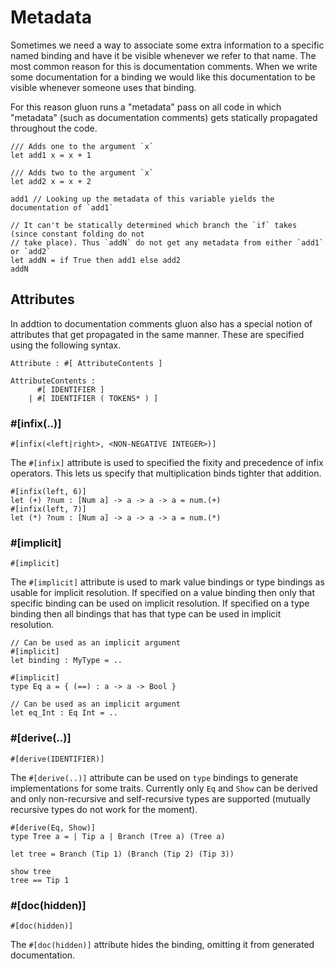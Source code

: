 # Metadata

Sometimes we need a way to associate some extra information to a specific named binding and have it be visible whenever we refer to that name. The most common reason for this is documentation comments. When we write some documentation for a binding we would like this documentation to be visible whenever someone uses that binding.

For this reason gluon runs a "metadata" pass on all code in which "metadata" (such as documentation comments) gets statically propagated throughout the code.

```f#
/// Adds one to the argument `x`
let add1 x = x + 1

/// Adds two to the argument `x`
let add2 x = x + 2

add1 // Looking up the metadata of this variable yields the documentation of `add1`

// It can't be statically determined which branch the `if` takes (since constant folding do not
// take place). Thus `addN` do not get any metadata from either `add1` or `add2`
let addN = if True then add1 else add2
addN
```


## Attributes

In addtion to documentation comments gluon also has a special notion of attributes that get propagated in the same manner. These are specified using the following syntax.

```
Attribute : #[ AttributeContents ]

AttributeContents :
      #[ IDENTIFIER ]
    | #[ IDENTIFIER ( TOKENS* ) ]
```

### #[infix(..)]

```f#
#[infix(<left|right>, <NON-NEGATIVE INTEGER>)]
```

The `#[infix]` attribute is used to specified the fixity and precedence of infix operators. This lets us specify that multiplication binds tighter that addition.

```f#
#[infix(left, 6)]
let (+) ?num : [Num a] -> a -> a -> a = num.(+)
#[infix(left, 7)]
let (*) ?num : [Num a] -> a -> a -> a = num.(*)
```


### #[implicit]

```f#
#[implicit]
```

The `#[implicit]` attribute is used to mark value bindings or type bindings as usable for implicit resolution. If specified on a value binding then only that specific binding can be used on implicit resolution. If specified on a type binding then all bindings that has that type can be used in implicit resolution.

```
// Can be used as an implicit argument
#[implicit]
let binding : MyType = ..

#[implicit]
type Eq a = { (==) : a -> a -> Bool }

// Can be used as an implicit argument
let eq_Int : Eq Int = ..
```


### #[derive(..)]

```f#
#[derive(IDENTIFIER)]
```

The `#[derive(..)]` attribute can be used on `type` bindings to generate implementations for some traits. Currently only `Eq` and `Show` can be derived and only non-recursive and self-recursive types are supported (mutually recursive types do not work for the moment).

```f#,rust
#[derive(Eq, Show)]
type Tree a = | Tip a | Branch (Tree a) (Tree a)

let tree = Branch (Tip 1) (Branch (Tip 2) (Tip 3))

show tree
tree == Tip 1
```

### #[doc(hidden)]

```f#
#[doc(hidden)]
```

The `#[doc(hidden)]` attribute hides the binding, omitting it from generated documentation.
